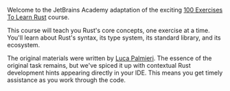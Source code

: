 Welcome to the JetBrains Academy adaptation of the exciting [100 Exercises To Learn Rust](https://rust-exercises.com/100-exercises/01_intro/00_welcome.html) course.

This course will teach you Rust's core concepts, one exercise at a time.
You'll learn about Rust's syntax, its type system, its standard library, and its ecosystem.

The original materials were written by [Luca Palmieri](https://www.lpalmieri.com/). 
The essence of the original task remains, but we've spiced it up with contextual Rust development hints appearing directly in your IDE. This means you get timely assistance as you work through the code.
